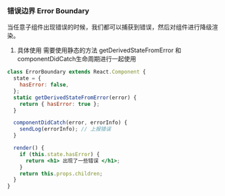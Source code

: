 ### 错误边界 Error Boundary

当任意子组件出现错误的时候，我们都可以捕获到错误，然后对组件进行降级渲染。

1. 具体使用  需要使用静态的方法  getDerivedStateFromError 和 componentDidCatch生命周期进行一起使用

```jsx
class ErrorBoundary extends React.Component {
  state = {
    hasError: false,
  };
  static getDerivedStateFromError(error) {
    return { hasError: true };
  }

  componentDidCatch(error, errorInfo) {
    sendLog(errorInfo); // 上报错误
  }

  render() {
    if (this.state.hasError) {
      return <h1> 出现了一些错误 </h1>;
    }
    return this.props.children;
  }
}
```

